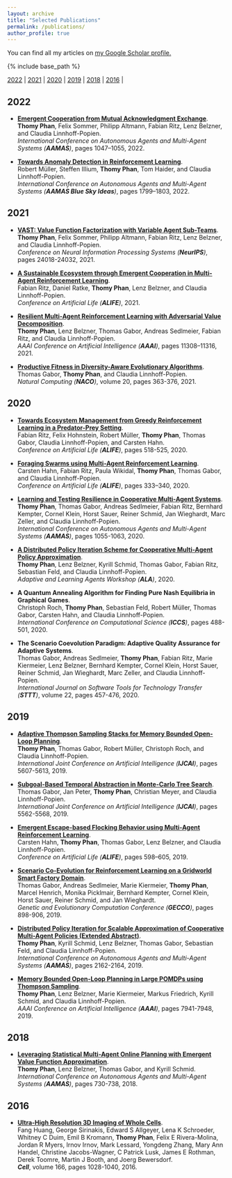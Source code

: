```yaml
---
layout: archive
title: "Selected Publications"
permalink: /publications/
author_profile: true
---
```


You can find all my articles on <u><a href="https://scholar.google.de/citations?user=yny05hUAAAAJ">my Google Scholar profile</a>.</u>

{% include base_path %}

[2022](#year2022) | [2021](#year2021) | [2020](#year2020) | [2019](#year2019) | [2018](year2018) | [2016](#year2016) |

## <a name="year2022"></a> 2022
* [**Emergent Cooperation from Mutual Acknowledgment Exchange**](http://thomyphan.github.io/files/2022-aamas.pdf).     
    **Thomy Phan**, Felix Sommer, Philipp Altmann, Fabian Ritz, Lenz Belzner, and Claudia Linnhoff-Popien.     
    <i>International Conference on Autonomous Agents and Multi-Agent Systems (**AAMAS**)</i>, pages 1047–1055, 2022.

* [**Towards Anomaly Detection in Reinforcement Learning**](http://thomyphan.github.io/files/2022-aamas-bluesky.pdf).     
    Robert Müller, Steffen Illium, **Thomy Phan**, Tom Haider, and Claudia Linnhoff-Popien.      
    <i>International Conference on Autonomous Agents and Multi-Agent Systems (**AAMAS Blue Sky Ideas**)</i>, pages 1799–1803, 2022.

## <a name="year2021"></a> 2021

* [**VAST: Value Function Factorization with Variable Agent Sub-Teams**](http://thomyphan.github.io/files/2021-neurips.pdf).     
    **Thomy Phan**, Felix Sommer, Philipp Altmann, Fabian Ritz, Lenz Belzner, and Claudia Linnhoff-Popien.     
    <i>Conference on Neural Information Processing Systems (**NeurIPS**)</i>, pages 24018-24032, 2021.

* [**A Sustainable Ecosystem through Emergent Cooperation in Multi-Agent Reinforcement Learning**](https://direct.mit.edu/isal/proceedings/isal/74/102891).     
    Fabian Ritz, Daniel Ratke, **Thomy Phan**, Lenz Belzner, and Claudia Linnhoff-Popien.      
    <i>Conference on Artificial Life (**ALIFE**)</i>, 2021.

* [**Resilient Multi-Agent Reinforcement Learning with Adversarial Value Decomposition**](http://thomyphan.github.io/files/2021-aaai.pdf).     
    **Thomy Phan**, Lenz Belzner, Thomas Gabor, Andreas Sedlmeier, Fabian Ritz, and Claudia Linnhoff-Popien.      
    <i>AAAI Conference on Artificial Intelligence (**AAAI**)</i>, pages 11308–11316, 2021.

* [**Productive Fitness in Diversity-Aware Evolutionary Algorithms**](https://link.springer.com/article/10.1007/s11047-021-09853-3).     
    Thomas Gabor, **Thomy Phan**, and Claudia Linnhoff-Popien.      
    <i>Natural Computing (**NACO**)</i>, volume 20, pages 363-376, 2021.

## <a name="year2020"></a> 2020

* [**Towards Ecosystem Management from Greedy Reinforcement Learning in a Predator-Prey Setting**](https://direct.mit.edu/isal/proceedings/isal2020/518/98475).     
    Fabian Ritz, Felix Hohnstein, Robert Müller, **Thomy Phan**, Thomas Gabor, Claudia Linnhoff-Popien, and Carsten Hahn.     
    <i>Conference on Artificial Life (**ALIFE**)</i>, pages 518-525, 2020.

* [**Foraging Swarms using Multi-Agent Reinforcement Learning**](https://direct.mit.edu/isal/proceedings/isal2020/333/98496).     
    Carsten Hahn, Fabian Ritz, Paula Wikidal, **Thomy Phan**, Thomas Gabor, and Claudia Linnhoff-Popien.      
    <i>Conference on Artificial Life (**ALIFE**)</i>, pages 333–340, 2020.

* [**Learning and Testing Resilience in Cooperative Multi-Agent Systems**](http://thomyphan.github.io/files/2020-aamas.pdf).     
    **Thomy Phan**, Thomas Gabor, Andreas Sedlmeier, Fabian Ritz, Bernhard Kempter, Cornel Klein, Horst Sauer, Reiner Schmid, Jan Wieghardt, Marc Zeller, and Claudia Linnhoff-Popien.      
    <i>International Conference on Autonomous Agents and Multi-Agent Systems (**AAMAS**)</i>, pages 1055-1063, 2020.

* [**A Distributed Policy Iteration Scheme for Cooperative Multi-Agent Policy Approximation**](http://thomyphan.github.io/files/2020-ala.pdf).     
    **Thomy Phan**, Lenz Belzner, Kyrill Schmid, Thomas Gabor, Fabian Ritz, Sebastian Feld, and Claudia Linnhoff-Popien.      
    <i>Adaptive and Learning Agents Workshop (**ALA**)</i>, 2020.

* **A Quantum Annealing Algorithm for Finding Pure Nash Equilibria in Graphical Games**.     
    Christoph Roch, **Thomy Phan**, Sebastian Feld, Robert Müller, Thomas Gabor, Carsten Hahn, and Claudia Linnhoff-Popien.      
    <i>International Conference on Computational Science (**ICCS**)</i>, pages 488-501, 2020.

* **The Scenario Coevolution Paradigm: Adaptive Quality Assurance for Adaptive Systems**.     
    Thomas Gabor, Andreas Sedlmeier, **Thomy Phan**, Fabian Ritz, Marie Kiermeier, Lenz Belzner, Bernhard Kempter, Cornel Klein, Horst Sauer, Reiner Schmid, Jan Wieghardt, Marc Zeller, and Claudia Linnhoff-Popien.      
    <i>International Journal on Software Tools for Technology Transfer (**STTT**)</i>, volume 22, pages 457-476, 2020.

## <a name="year2019"></a> 2019
* [**Adaptive Thompson Sampling Stacks for Memory Bounded Open-Loop Planning**](http://thomyphan.github.io/files/2019-ijcai-1.pdf).     
    **Thomy Phan**, Thomas Gabor, Robert Müller, Christoph Roch, and Claudia Linnhoff-Popien.     
    <i>International Joint Conference on Artificial Intelligence (**IJCAI**)</i>, pages 5607-5613, 2019.

* [**Subgoal-Based Temporal Abstraction in Monte-Carlo Tree Search**](http://thomyphan.github.io/files/2019-ijcai-2.pdf).     
    Thomas Gabor, Jan Peter, **Thomy Phan**, Christian Meyer, and Claudia Linnhoff-Popien.      
    <i>International Joint Conference on Artificial Intelligence (**IJCAI**)</i>, pages 5562-5568, 2019.

* [**Emergent Escape-based Flocking Behavior using Multi-Agent Reinforcement Learning**](http://thomyphan.github.io/files/2019-alife-preprint.pdf).     
    Carsten Hahn, **Thomy Phan**, Thomas Gabor, Lenz Belzner, and Claudia Linnhoff-Popien.      
    <i>Conference on Artificial Life (**ALIFE**)</i>, pages 598–605, 2019.

* [**Scenario Co-Evolution for Reinforcement Learning on a Gridworld Smart Factory Domain**](http://thomyphan.github.io/files/2019-gecco.pdf).     
    Thomas Gabor, Andreas Sedlmeier, Marie Kiermeier, **Thomy Phan**, Marcel Henrich, Monika Picklmair, Bernhard Kempter, Cornel Klein, Horst Sauer, Reiner Schmid, and Jan Wieghardt.      
    <i>Genetic and Evolutionary Computation Conference (**GECCO**)</i>, pages 898-906, 2019.

* [**Distributed Policy Iteration for Scalable Approximation of Cooperative Multi-Agent Policies (Extended Abstract)**](http://thomyphan.github.io/files/2019-aamas-ea.pdf).     
    **Thomy Phan**, Kyrill Schmid, Lenz Belzner, Thomas Gabor, Sebastian Feld, and Claudia Linnhoff-Popien.      
    <i>International Conference on Autonomous Agents and Multi-Agent Systems (**AAMAS**)</i>, pages 2162-2164, 2019.

* [**Memory Bounded Open-Loop Planning in Large POMDPs using Thompson Sampling**](http://thomyphan.github.io/files/2019-aaai.pdf).     
    **Thomy Phan**, Lenz Belzner, Marie Kiermeier, Markus Friedrich, Kyrill Schmid, and Claudia Linnhoff-Popien.      
    <i>AAAI Conference on Artificial Intelligence (**AAAI**)</i>, pages 7941-7948, 2019.

## <a name="year2018"></a> 2018
* [**Leveraging Statistical Multi-Agent Online Planning with Emergent Value Function Approximation**](http://thomyphan.github.io/files/2018-aamas.pdf).     
    **Thomy Phan**, Lenz Belzner, Thomas Gabor, and Kyrill Schmid.      
    <i>International Conference on Autonomous Agents and Multi-Agent Systems (**AAMAS**)</i>, pages 730-738, 2018. 

## <a name="year2016"></a> 2016
* [**Ultra-High Resolution 3D Imaging of Whole Cells**](https://www.cell.com/fulltext/S0092-8674(16)30745-0).     
    Fang Huang, George Sirinakis, Edward S Allgeyer, Lena K Schroeder, Whitney C Duim, Emil B Kromann, **Thomy Phan**, Felix E Rivera-Molina, Jordan R Myers, Irnov Irnov, Mark Lessard, Yongdeng Zhang, Mary Ann Handel, Christine Jacobs-Wagner, C Patrick Lusk, James E Rothman, Derek Toomre, Martin J Booth, and Joerg Bewersdorf.      
    <i>**Cell**</i>, volume 166, pages 1028-1040, 2016. 
